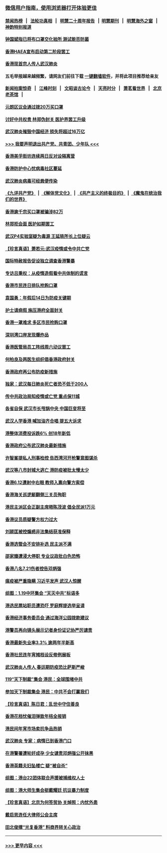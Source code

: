 ### [微信用户指南，使用浏览器打开体验更佳](https://github.com/gfw-breaker/banned-news1/blob/master/indexes/wechat-guide.md?t=0)
#### [禁闻热榜](热点新闻.md?t=0)  &nbsp;&nbsp;|&nbsp;&nbsp; [法轮功真相](https://github.com/gfw-breaker/truth/blob/master/README.md?t=0) &nbsp;&nbsp;|&nbsp;&nbsp; [明慧二十周年报告](https://github.com/gfw-breaker/mh-reports/blob/master/README.md?t=0) &nbsp;&nbsp;|&nbsp;&nbsp;[明慧期刊](https://github.com/gfw-breaker/mh-qikan) &nbsp;&nbsp;|&nbsp;&nbsp; [明慧海外之窗](https://github.com/gfw-breaker/mh-news/blob/master/README.md?t=0) &nbsp;&nbsp;|&nbsp;&nbsp; [神韵特别报道](https://github.com/gfw-breaker/mh-news/blob/master/shenyun.md?t=0)
#### [钟国斌指已将布口罩交化验所 测试能否防菌](../pages/nsc415/n11842783.md?t=02042033) 
#### [香港HAEA宣布启动第二阶段罢工](../pages/nsc415/n11842723.md?t=02042033) 
#### [香港现首宗人传人武汉肺炎](../pages/nsc415/n11842766.md?t=02042033) 
#### 五毛举报越来越频繁，请网友们前往下载 [一键翻墙软件](https://github.com/gfw-breaker/ssr-accounts)，并将此项目推荐给亲友
#### [新闻拍案惊奇](https://github.com/gfw-breaker/banned-news1/blob/master/pages/link4.md) &nbsp;&nbsp;|&nbsp;&nbsp; [江峰时刻](https://github.com/gfw-breaker/banned-news1/blob/master/pages/link4.md) &nbsp;&nbsp;|&nbsp;&nbsp; [文昭谈古论今](https://github.com/gfw-breaker/banned-news1/blob/master/pages/link4.md) &nbsp;&nbsp;|&nbsp;&nbsp; [天亮时分](https://github.com/gfw-breaker/banned-news1/blob/master/pages/link4.md) &nbsp;&nbsp;|&nbsp;&nbsp; [萧茗看世界](https://github.com/gfw-breaker/banned-news1/blob/master/pages/link4.md) &nbsp;&nbsp;|&nbsp;&nbsp; [北京老茶馆](https://github.com/gfw-breaker/banned-news1/blob/master/pages/link4.md) &nbsp;&nbsp;|&nbsp;&nbsp; 
#### [元朗区议会通过拨20万买口罩](../pages/nsc415/n11842754.md?t=02042033) 
#### [讨好中共权贵 林郑伪封关 医护界罢工升级](../pages/nsc415/n11842359.md?t=02042033) 
#### [武汉肺炎摧毁中国经济 损失将超过16万亿](../pages/nsc415/n11839723.md?t=02042033) 
#### [>>> 我要声明退出共产党、共青团、少年队 <<<](https://github.com/begood0513/goodnews/blob/master/quit/letter.md) 
#### [香港美孚街坊连续两日反对设隔离营](../pages/nsc415/n11839962.md?t=02042033) 
#### [香港防护中心忧病毒社区蔓延](../pages/nsc415/n11839933.md?t=02042033) 
#### [武汉肺炎病毒可经粪便传染](../pages/nsc415/n11839939.md?t=02042033) 
#### [《九评共产党》](https://github.com/begood0513/9ping.md/blob/master/README.md) &nbsp;|&nbsp; [《解体党文化》](../../../../jtdwh.md/blob/master/README.md)  &nbsp;|&nbsp; [《共产主义的终极目的》](../../../../gczydzjmd.md/blob/master/README.md) &nbsp;|&nbsp; [《魔鬼在统治我们的世界》](../../../../mgztzwmdsj.md/blob/master/README.md) 
#### [香港逾千宗买口罩被骗涉82万](../pages/nsc415/n11839914.md?t=02042033) 
#### [林郑拒会面 医护如期罢工](../pages/nsc415/n11839892.md?t=02042033) 
#### [武汉P4实验室疑为毒源 王延轶所长上位疑云](../pages/nsc415/n11835543.md?t=02042033) 
#### [【珍言真语】萧若元:武汉疫情或令中共亡党](../pages/nsc415/n11829394.md?t=02042033) 
#### [国际特赦报告促设独立调查香港警暴](../pages/nsc415/n11833845.md?t=02042033) 
#### [专访吕秉权：从疫情造假看中共体制的谎言](../pages/nsc415/n11833813.md?t=02042033) 
#### [香港市民连日排队抢购口罩](../pages/nsc415/n11833794.md?t=02042033) 
#### [袁国勇：年假后14日为防疫关键期](../pages/nsc415/n11831088.md?t=02042033) 
#### [护士请病假 施压港府全面封关](../pages/nsc415/n11831030.md?t=02042033) 
#### [香港一罩难求 多区市民抢购口罩](../pages/nsc415/n11831002.md?t=02042033) 
#### [深圳湾口岸发现爆炸品](../pages/nsc415/n11828802.md?t=02042033) 
#### [香港医管局员工阵线周六动议罢工](../pages/nsc415/n11828762.md?t=02042033) 
#### [何柏良及两医生组织倡香港政府封关](../pages/nsc415/n11828749.md?t=02042033) 
#### [香港政府再公布防疫新措施](../pages/nsc415/n11828716.md?t=02042033) 
#### [独家：武汉每日肺炎死亡者恐不低于200人](../pages/nsc415/n11828240.md?t=02042033) 
#### [传中共政治局知疫情或亡党 重点保11城](../pages/nsc415/n11828145.md?t=02042033) 
#### [各省自保 武汉市长甩锅中央 中国巨变将至](../pages/nsc415/n11828021.md?t=02042033) 
#### [武汉人学香港 喊加油齐合唱 提五大诉求](../pages/nsc415/n11827046.md?t=02042033) 
#### [港整体消费投诉跌6% 创18年新低](../pages/nsc415/n11817280.md?t=02042033) 
#### [香港政府公布武汉肺炎最新措施](../pages/nsc415/n11817152.md?t=02042033) 
#### [许智峯提私人刑事检控 告西湾河开枪警意图谋杀](../pages/nsc415/n11817132.md?t=02042033) 
#### [武汉等八市封城大逃亡 港防疫被批太慢太少](../pages/nsc415/n11817058.md?t=02042033) 
#### [香港6.12遭射中右眼 教师入禀向警方索偿](../pages/nsc415/n11814678.md?t=02042033) 
#### [香港海关巡逻艇翻侧三关员殉职](../pages/nsc415/n11814604.md?t=02042033) 
#### [港民主派区会正副主席晤陈茂波 倡全民派1万元](../pages/nsc415/n11814582.md?t=02042033) 
#### [香港议员质疑警方权力过大](../pages/nsc415/n11814560.md?t=02042033) 
#### [刘颕匡被控煽惑非法集结获准保释](../pages/nsc415/n11811727.md?t=02042033) 
#### [香港选管会不安排补选 民主派不满](../pages/nsc415/n11811691.md?t=02042033) 
#### [邵家臻遭浸大停职 专业议政批白色恐怖](../pages/nsc415/n11811670.md?t=02042033) 
#### [香港八名7.21伤者控告邓炳强](../pages/nsc415/n11811623.md?t=02042033) 
#### [瘟疫被严重隐瞒 习近平发声 武汉人惊醒](../pages/nsc415/n11811186.md?t=02042033) 
#### [组图：1.19中环集会 “天灭中共”标语多](../pages/nsc415/n11809514.md?t=02042033) 
#### [港选民票站职员遭恐吓 罗庭辉提选举呈请](../pages/nsc415/n11808914.md?t=02042033) 
#### [香港经济事务委员会 通过海洋公园拨款建议](../pages/nsc415/n11808906.md?t=02042033) 
#### [港警员再向镜头展示记者身份证记协严厉谴责](../pages/nsc415/n11808888.md?t=02042033) 
#### [香港最新失业率3.3% 逾两年半新高](../pages/nsc415/n11808887.md?t=02042033) 
#### [香港社民连年宵摊档设反修例展板](../pages/nsc415/n11808857.md?t=02042033) 
#### [武汉肺炎人传人 春运期防疫恐比萨斯严峻](../pages/nsc415/n11808739.md?t=02042033) 
#### [119“天下制裁”集会 港民：全球围堵中共](../pages/nsc415/n11806318.md?t=02042033) 
#### [参加天下制裁集会 港民：中共不会打赢我们](../pages/nsc415/n11806596.md?t=02042033) 
#### [【珍言真语】陈日君：乱世中守住善良](../pages/nsc415/n11806247.md?t=02042033) 
#### [香港花档忧催泪弹致年桔全报销](../pages/nsc415/n11806130.md?t=02042033) 
#### [港民间年宵市场卖抗争品热销](../pages/nsc415/n11806073.md?t=02042033) 
#### [武汉肺炎 专家：病情已到香港门口](../pages/nsc415/n11806020.md?t=02042033) 
#### [在港警署遭轮奸成孕 少女谴责邓炳强公开抹黑](../pages/nsc415/n11805981.md?t=02042033) 
#### [香港英籍夫妇坠楼亡 疑“被自杀”](../pages/nsc415/n11805937.md?t=02042033) 
#### [组图：港台22团体联合声援被捕维权人士](../pages/nsc415/n11801834.md?t=02042033) 
#### [组图：港大师生集会挺戴耀廷 抗议暴力制度](../pages/nsc415/n11799298.md?t=02042033) 
#### [【珍言真语】北京为何签贸协 关焯照：内忧外患](../pages/nsc415/n11799790.md?t=02042033) 
#### [戴启思连任大律师公会主席](../pages/nsc415/n11799306.md?t=02042033) 
#### [田北俊撑“光复香港” 料商界转关心政治](../pages/nsc415/n11799287.md?t=02042033) 

----
#### [ >>> 更早内容 <<< ](../indexes/nsc415-earlier.md)
